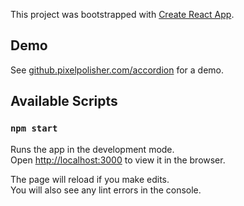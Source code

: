 This project was bootstrapped with [Create React App](https://github.com/facebook/create-react-app).

## Demo

See [github.pixelpolisher.com/accordion](https://github.pixelpolisher.com/accordion) for a demo.

## Available Scripts

### `npm start`

Runs the app in the development mode.<br>
Open [http://localhost:3000](http://localhost:3000) to view it in the browser.

The page will reload if you make edits.<br>
You will also see any lint errors in the console.
